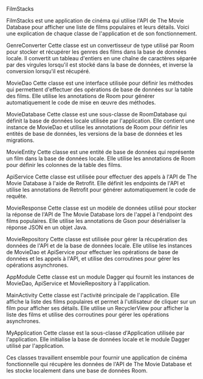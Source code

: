 FilmStacks

FilmStacks est une application de cinéma qui utilise l'API de The Movie Database pour afficher une liste de films populaires et leurs détails. Voici une explication de chaque classe de l'application et de son fonctionnement.

GenreConverter
Cette classe est un convertisseur de type utilisé par Room pour stocker et récupérer les genres des films dans la base de données locale. Il convertit un tableau d'entiers en une chaîne de caractères séparée par des virgules lorsqu'il est stocké dans la base de données, et inverse la conversion lorsqu'il est récupéré.

MovieDao
Cette classe est une interface utilisée pour définir les méthodes qui permettent d'effectuer des opérations de base de données sur la table des films. Elle utilise les annotations de Room pour générer automatiquement le code de mise en œuvre des méthodes.

MovieDatabase
Cette classe est une sous-classe de RoomDatabase qui définit la base de données locale utilisée par l'application. Elle contient une instance de MovieDao et utilise les annotations de Room pour définir les entités de base de données, les versions de la base de données et les migrations.

MovieEntity
Cette classe est une entité de base de données qui représente un film dans la base de données locale. Elle utilise les annotations de Room pour définir les colonnes de la table des films.

ApiService
Cette classe est utilisée pour effectuer des appels à l'API de The Movie Database à l'aide de Retrofit. Elle définit les endpoints de l'API et utilise les annotations de Retrofit pour générer automatiquement le code de requête.

MovieResponse
Cette classe est un modèle de données utilisé pour stocker la réponse de l'API de The Movie Database lors de l'appel à l'endpoint des films populaires. Elle utilise les annotations de Gson pour désérialiser la réponse JSON en un objet Java.

MovieRepository
Cette classe est utilisée pour gérer la récupération des données de l'API et de la base de données locale. Elle utilise les instances de MovieDao et ApiService pour effectuer les opérations de base de données et les appels à l'API, et utilise des corroutines pour gérer les opérations asynchrones.

AppModule
Cette classe est un module Dagger qui fournit les instances de MovieDao, ApiService et MovieRepository à l'application.

MainActivity
Cette classe est l'activité principale de l'application. Elle affiche la liste des films populaires et permet à l'utilisateur de cliquer sur un film pour afficher ses détails. Elle utilise un RecyclerView pour afficher la liste des films et utilise des corroutines pour gérer les opérations asynchrones.

MyApplication
Cette classe est la sous-classe d'Application utilisée par l'application. Elle initialise la base de données locale et le module Dagger utilisé par l'application.

Ces classes travaillent ensemble pour fournir une application de cinéma fonctionnelle qui récupère les données de l'API de The Movie Database et les stocke localement dans une base de données Room.
